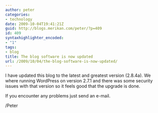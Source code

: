 ```yaml
---
author: peter
categories:
- technology
date: 2009-10-04T19:41:21Z
guid: http://blogs.merikan.com/peter/?p=409
id: 409
syntaxhighlighter_encoded:
- "1"
tags:
- blog
title: The blog software is now updated
url: /2009/10/04/the-blog-software-is-now-updated/
---
```


I have updated this blog to the latest and greatest version (2.8.4a). We where running WordPress on version 2.7.1 and there was some security issues with that version so it feels good that the upgrade is done.

If you encounter any problems just send an e-mail.

/Peter

